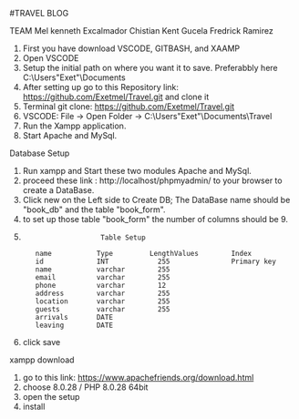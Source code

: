 #TRAVEL BLOG

TEAM 
  Mel kenneth Excalmador
  Chistian Kent Gucela
  Fredrick Ramirez



1. First you have download VSCODE, GITBASH, and XAAMP
2. Open VSCODE
3. Setup the initial path on where you want it to save. Preferabbly here C:\Users\"Exet"\Documents
4. After setting up go to this Repository link: https://github.com/Exetmel/Travel.git and clone it
5. Terminal git clone: https://github.com/Exetmel/Travel.git
6. VSCODE: File -> Open Folder -> C:\Users\"Exet"\Documents\Travel
7. Run the Xampp application.
8. Start Apache and MySql.



Database Setup

1. Run xampp and Start these two modules Apache and MySql.
2. proceed these link : http://localhost/phpmyadmin/ to your browser to create a DataBase.
3. Click new on the Left side to Create DB; The DataBase name should be "book_db" and the table "book_form".
4. to set up those table "book_form" the number of columns should be 9.
5.
                          Table Setup
          
          name           Type         LengthValues        Index
          id             INT            255               Primary key
          name           varchar        255 
          email          varchar        255
          phone          varchar        12
          address        varchar        255
          location       varchar        255
          guests         varchar        255
          arrivals       DATE           
          leaving        DATE
          
6. click save

xampp download
1. go to this link: https://www.apachefriends.org/download.html
2. choose 8.0.28 / PHP 8.0.28 64bit
3. open the setup
4. install
          
